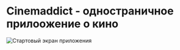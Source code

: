 # Cinemaddict - одностраничное прилоожение о кино

![Стартовый экран приложения](https://assets.htmlacademy.ru/content/blog/623/kinoman@2x.jpg)
